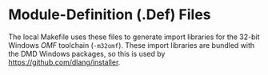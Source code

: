 Module-Definition (.Def) Files
========================================================
The local Makefile uses these files to generate import libraries for the 32-bit Windows *OMF* toolchain (`-m32omf`).
These import libraries are bundled with the DMD Windows packages, so this is used by https://github.com/dlang/installer.
